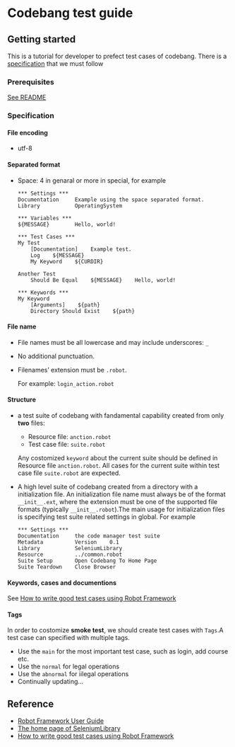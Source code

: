 # Codebang test guide

## Getting started
This is a tutorial for developer to prefect test cases of codebang. There is a [specification](#Specification) that we must follow

### Prerequisites
[See README](README)

### Specification

#### File encoding
* utf-8

#### Separated format
* Space: 4 in genaral or more in special, for example
  ```Robot Framework
  *** Settings ***
  Documentation     Example using the space separated format.
  Library           OperatingSystem
  
  *** Variables ***
  ${MESSAGE}        Hello, world!
  
  *** Test Cases ***
  My Test
      [Documentation]    Example test.
      Log    ${MESSAGE}
      My Keyword    ${CURDIR}
  
  Another Test
      Should Be Equal    ${MESSAGE}    Hello, world!
  
  *** Keywords ***
  My Keyword
      [Arguments]    ${path}
      Directory Should Exist    ${path}
  ```

#### File name
* File names must be all lowercase and may include underscores: `_`
* No additional punctuation.
* Filenames’ extension must be `.robot`.

  For example: `login_action.robot`

#### Structure
* a test suite of codebang with fandamental capability created from only **two** files: 
  * Resource file: `anction.robot`
  * Test case file: `suite.robot`

  Any costomized `keyword` about the current suite should be defined in Resource file `anction.robot`. All cases for the current suite within test case file `suite.robot` are expected.
* A high level suite of codebang created from a directory with a initialization file. An initialization file name must always be of the format `__init__.ext`, where the extension must be one of the supported file formats (typically `__init__.robot`).The main usage for initialization files is specifying test suite related settings in global. For example
  ```
  *** Settings ***
  Documentation     the code manager test suite
  Metadata          Version    0.1
  Library           SeleniumLibrary
  Resource          ../common.robot
  Suite Setup       Open Codebang To Home Page
  Suite Teardown    Close Browser
  ```
#### Keywords, cases and documentions
See [How to write good test cases using Robot Framework](https://github.com/robotframework/HowToWriteGoodTestCases/blob/master/HowToWriteGoodTestCases.rst)

#### Tags
In order to costomize **smoke test**, we should create test cases with `Tags`.A test case can specified with multiple tags.
* Use the `main` for the most important test case, such as login, add course etc.
* Use the `normal` for legal operations
* Use the `abnormal` for iilegal operations
* Continually updating...

## Reference

* [Robot Framework User Guide](http://robotframework.org/robotframework/latest/RobotFrameworkUserGuide.html)
* [The home page of SeleniumLibrary](https://robotframework.org/SeleniumLibrary/)
* [How to write good test cases using Robot Framework](https://github.com/robotframework/HowToWriteGoodTestCases/blob/master/HowToWriteGoodTestCases.rst)